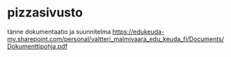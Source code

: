 # pizzasivusto
tänne dokumentaatio ja suunnitelma
https://edukeuda-my.sharepoint.com/personal/valtteri_malmivaara_edu_keuda_fi/Documents/Dokumenttipohja.pdf

